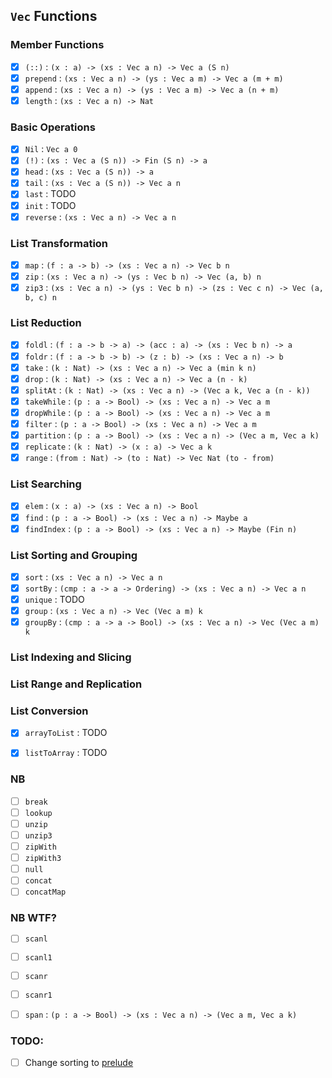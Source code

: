 ## `Vec` Functions

### Member Functions

- [x] `(::)` : `(x : a) -> (xs : Vec a n) -> Vec a (S n)`
- [x] `prepend` : `(xs : Vec a n) -> (ys : Vec a m) -> Vec a (m + m)`
- [x] `append` : `(xs : Vec a n) -> (ys : Vec a m) -> Vec a (n + m)`
- [x] `length` : `(xs : Vec a n) -> Nat`

### Basic Operations

- [x] `Nil` : `Vec a 0`
- [x] `(!)` : `(xs : Vec a (S n)) -> Fin (S n) -> a`
- [x] `head` : `(xs : Vec a (S n)) -> a`
- [x] `tail` : `(xs : Vec a (S n)) -> Vec a n`
- [x] `last` : TODO
- [x] `init` : TODO
- [x] `reverse` : `(xs : Vec a n) -> Vec a n`

### List Transformation

- [x] `map` : `(f : a -> b) -> (xs : Vec a n) -> Vec b n`
- [x] `zip` : `(xs : Vec a n) -> (ys : Vec b n) -> Vec (a, b) n`
- [x] `zip3` : `(xs : Vec a n) -> (ys : Vec b n) -> (zs : Vec c n) -> Vec (a, b, c) n`

### List Reduction

- [x] `foldl` : `(f : a -> b -> a) -> (acc : a) -> (xs : Vec b n) -> a`
- [x] `foldr` : `(f : a -> b -> b) -> (z : b) -> (xs : Vec a n) -> b`
- [x] `take` : `(k : Nat) -> (xs : Vec a n) -> Vec a (min k n)`
- [x] `drop` : `(k : Nat) -> (xs : Vec a n) -> Vec a (n - k)`
- [x] `splitAt` : `(k : Nat) -> (xs : Vec a n) -> (Vec a k, Vec a (n - k))`
- [x] `takeWhile` : `(p : a -> Bool) -> (xs : Vec a n) -> Vec a m`
- [x] `dropWhile` : `(p : a -> Bool) -> (xs : Vec a n) -> Vec a m`
- [x] `filter` : `(p : a -> Bool) -> (xs : Vec a n) -> Vec a m`
- [x] `partition` : `(p : a -> Bool) -> (xs : Vec a n) -> (Vec a m, Vec a k)`
- [x] `replicate` : `(k : Nat) -> (x : a) -> Vec a k`
- [x] `range` : `(from : Nat) -> (to : Nat) -> Vec Nat (to - from)`

### List Searching

- [x] `elem` : `(x : a) -> (xs : Vec a n) -> Bool`
- [x] `find` : `(p : a -> Bool) -> (xs : Vec a n) -> Maybe a`
- [x] `findIndex` : `(p : a -> Bool) -> (xs : Vec a n) -> Maybe (Fin n)`

### List Sorting and Grouping

- [x] `sort` : `(xs : Vec a n) -> Vec a n`
- [x] `sortBy` : `(cmp : a -> a -> Ordering) -> (xs : Vec a n) -> Vec a n`
- [x] `unique` : TODO
- [x] `group` : `(xs : Vec a n) -> Vec (Vec a m) k`
- [x] `groupBy` : `(cmp : a -> a -> Bool) -> (xs : Vec a n) -> Vec (Vec a m) k`

### List Indexing and Slicing


### List Range and Replication


### List Conversion

- [x] `arrayToList` : TODO
- [x] `listToArray` : TODO


### NB

- [ ] `break`
- [ ] `lookup`
- [ ] `unzip`
- [ ] `unzip3`
- [ ] `zipWith`
- [ ] `zipWith3`
- [ ] `null`
- [ ] `concat`
- [ ] `concatMap`

### NB WTF?
- [ ] `scanl`
- [ ] `scanl1`
- [ ] `scanr`
- [ ] `scanr1`
- [ ] `span` : `(p : a -> Bool) -> (xs : Vec a n) -> (Vec a m, Vec a k)`


### TODO:
- [ ] Change sorting to [prelude](https://hackage.haskell.org/package/base-4.12.0.0/docs/Prelude.html#g:13)